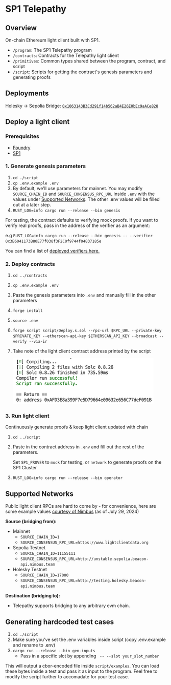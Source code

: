 # SP1 Telepathy

## Overview

On-chain Ethereum light client built with SP1.

- `/program`: The SP1 Telepathy program
- `/contracts`: Contracts for the Telepathy light client
- `/primitives`: Common types shared between the program, contract, and script
- `/script`: Scripts for getting the contract's genesis parameters and generating proofs

## Deployments

Holesky -> Sepolia Bridge: [`0x1063143B3Cd291f14b562aB4E26E0bEc9aACe828`](https://sepolia.etherscan.io/address/0x1063143B3Cd291f14b562aB4E26E0bEc9aACe828)

## Deploy a light client

### Prerequisites

- [Foundry](https://book.getfoundry.sh/getting-started/installation)
- [SP1](https://docs.succinct.xyz/getting-started/install.html)

### 1. Generate genesis parameters

1. `cd ./script`
2. `cp .env.example .env`
3. By default, we'll use parameters for mainnet. You may modify `SOURCE_CHAIN_ID` and `SOURCE_CONSENSUS_RPC_URL` inside `.env` with the values under [Supported Networks](#supported-networks). The other .env values will be filled out at a later step.
4. `RUST_LOG=info cargo run --release --bin genesis`

For testing, the contract defaults to verifying mock proofs. If you want to verify real proofs, pass in the address of the verifier as an argument:

e.g `RUST_LOG=info cargo run --release --bin genesis -- --verifier 0x3B6041173B80E77f038f3F2C0f9744f04837185e`

You can find a list of [deployed verifiers here.](https://github.com/succinctlabs/sp1/blob/main/book/onchain-verification/contract-addresses.md)

### 2. Deploy contracts

1. `cd ../contracts`
2. `cp .env.example .env`
3. Paste the genesis parameters into `.env` and manually fill in the other parameters
4. `forge install`
5. `source .env`
6. `forge script script/Deploy.s.sol --rpc-url $RPC_URL --private-key $PRIVATE_KEY --etherscan-api-key $ETHERSCAN_API_KEY --broadcast --verify --via-ir`
7. Take note of the light client contract address printed by the script

   ![alt text](./return-image.png)

### 3. Run light client

Continuously generate proofs & keep light client updated with chain

1. `cd ../script`
2. Paste in the contract address in `.env` and fill out the rest of the parameters.

   Set `SP1_PROVER` to `mock` for testing, or `network` to generate proofs on the SP1 Cluster

3. `RUST_LOG=info cargo run --release --bin operator`

## Supported Networks
Public light client RPCs are hard to come by - for convenience, here are some example values [courtesy of Nimbus](https://github.com/status-im/nimbus-eth2?tab=readme-ov-file#quickly-test-your-tooling-against-nimbus) (as of July 29, 2024)

**Source (bridging from):**
- Mainnet
   - `SOURCE_CHAIN_ID=1`
   - `SOURCE_CONSENSUS_RPC_URL=https://www.lightclientdata.org`
- Sepolia Testnet
   - `SOURCE_CHAIN_ID=11155111`
   - `SOURCE_CONSENSUS_RPC_URL=http://unstable.sepolia.beacon-api.nimbus.team`
- Holesky Testnet
   - `SOURCE_CHAIN_ID=17000`
   - `SOURCE_CONSENSUS_RPC_URL=http://testing.holesky.beacon-api.nimbus.team`

**Destination (bridging to):**
- Telepathy supports bridging to any arbitrary evm chain.

## Generating hardcoded test cases
1. `cd ./script`
2.  Make sure you've set the .env variables inside script (copy .env.example and rename to .env)
3. `cargo run --release --bin gen-inputs`
   - Pass in a specific slot by appending ` -- --slot your_slot_number`
     
This will output a cbor-encoded file inside `script/examples`. You can load these bytes inside a test and pass it as input to the program. Feel free to modify the script further to accomadate for your test case.
